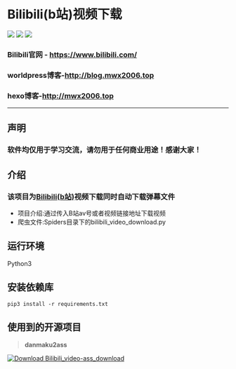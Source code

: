 Bilibili(b站)视频下载 
===========================
![](https://img.shields.io/badge/Python-3.6.3-green.svg) ![](https://img.shields.io/badge/requests-2.18.4-green.svg) ![](https://img.shields.io/badge/moviepy-0.2.3.2-green.svg)
### Bilibili官网 - https://www.bilibili.com/

### worldpress博客-http://blog.mwx2006.top

### hexo博客-http://mwx2006.top

****
## 声明
### 软件均仅用于学习交流，请勿用于任何商业用途！感谢大家！
## 介绍
### 该项目为[Bilibili(b站)](https://www.bilibili.com/)视频下载同时自动下载弹幕文件
- 项目介绍:通过传入B站av号或者视频链接地址下载视频
- 爬虫文件:Spiders目录下的bilibili_video_download.py
## 运行环境
 Python3
## 安装依赖库
```
pip3 install -r requirements.txt
```


## **使用到的开源项目**
> **danmaku2ass** 

[![Download Bilibili_video-ass_download](https://a.fsdn.com/con/app/sf-download-button)](https://sourceforge.net/projects/bilibili-video-ass-download/files/latest/download)


